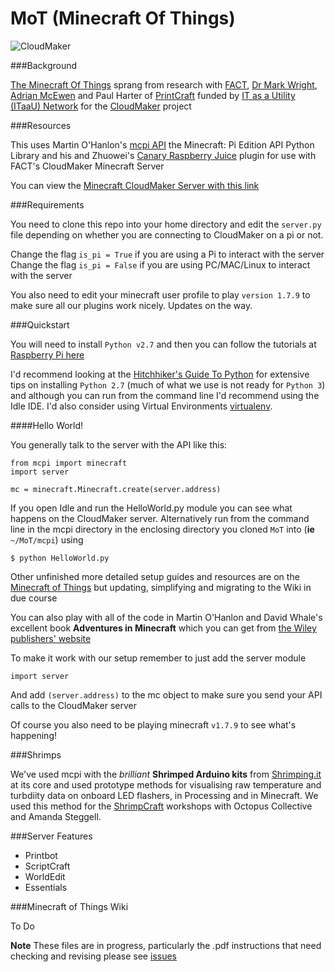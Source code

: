 # MoT (Minecraft Of Things)

![CloudMaker](https://github.com/cheapjack/cheapjack.github.io/blob/master/tumblr_files/Cloudmaker.png)

###Background

[The Minecraft Of Things](http://minecraftofthings.tumblr.com) sprang from research with [FACT](http://fact.co.uk/), [Dr Mark Wright](https://twitter.com/dr_mark_wright), [Adrian McEwen](http://www.mcqn.com/) and Paul Harter of [PrintCraft](http://www.printcraft.org/) funded by [IT as a Utility (ITaaU) Network](http://www.itutility.ac.uk) for the [CloudMaker](http://www.fact.co.uk/projects/cloudmaker-making-minecraft-real.aspx) project

###Resources

This uses Martin O'Hanlon's [mcpi API](https://github.com/martinohanlon/mcpi) the Minecraft: Pi Edition API Python Library and his and Zhuowei's [Canary Raspberry Juice](https://github.com/martinohanlon/CanaryRaspberryJuice) plugin for use with FACT's CloudMaker Minecraft Server


You can view the [Minecraft CloudMaker Server with this link](http://mc.fact.co.uk:8123/)

###Requirements

You need to clone this repo into your home directory and edit the `server.py` file depending on whether you are connecting to CloudMaker on a pi or not.

Change the flag `is_pi = True` if you are using a Pi to interact with the server
Change the flag `is_pi = False` if you are using PC/MAC/Linux to interact with the server

You also need to edit your minecraft user profile to play `version 1.7.9` to make sure all our plugins work nicely. Updates on the way.

###Quickstart

You will need to install `Python v2.7` and then you can follow the tutorials at [Raspberry Pi here](https://www.raspberrypi.org/learning/getting-started-with-minecraft-pi/worksheet/)

I'd recommend looking at the [Hitchhiker's Guide To Python](http://docs.python-guide.org/en/latest/) for extensive tips on installing `Python 2.7` (much of what we use is not ready for `Python 3`) and although you can run from the command line I'd recommend using the Idle IDE. I'd also consider using Virtual Environments  [virtualenv](http://docs.python-guide.org/en/latest/dev/virtualenvs/).

####Hello World!

You generally talk to the server with the API like this:

    from mcpi import minecraft
    import server

    mc = minecraft.Minecraft.create(server.address)

If you open Idle and run the HelloWorld.py module you can see what happens on the CloudMaker server. Alternatively run from the command line in the mcpi directory in the enclosing directory you cloned `MoT` into (**ie** `~/MoT/mcpi`) using 

    $ python HelloWorld.py

Other unfinished more detailed setup guides and resources are on the [Minecraft of Things](http://minecraftofthings.tumblr.com/resources) but updating, simplifying and migrating to the Wiki in due course

You can also play with all of the code in Martin O'Hanlon and David Whale's excellent book **Adventures in Minecraft** which you can get from [the Wiley publishers' website](http://eu.wiley.com/WileyCDA/Section/id-823690.html)

To make it work with our setup remember to just add the server module

    import server
    
And add `(server.address)` to the mc object to make sure you send your API calls to the CloudMaker server    

Of course you also need to be playing minecraft `v1.7.9` to see what's happening!

###Shrimps

We've used mcpi with the *brilliant* **Shrimped Arduino kits** from [Shrimping.it](http://shrimping.it/blog/) at its core and used prototype methods for visualising raw temperature and turbdiity data on onboard LED flashers, in Processing and in Minecraft. We used this method for the [ShrimpCraft](https://github.com/cheapjack/ShrimpCraft) workshops with Octopus Collective and Amanda Steggell.

###Server Features

 * Printbot
 * ScriptCraft
 * WorldEdit
 * Essentials

###Minecraft of Things Wiki

To Do


**Note** These files are in progress, particularly the .pdf instructions that need checking and revising please see [issues](https://github.com/cheapjack/ShrimpCraft/issues)
